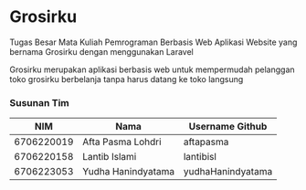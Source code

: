 # Grosirku

Tugas Besar Mata Kuliah Pemrograman Berbasis Web Aplikasi Website yang bernama Grosirku dengan menggunakan Laravel

Grosirku merupakan aplikasi berbasis web untuk mempermudah pelanggan toko grosirku berbelanja tanpa harus datang ke toko langsung

### Susunan Tim

NIM        | Nama               | Username Github
-----------|--------------------| ---------------
6706220019 | Afta Pasma Lohdri  | aftapasma
6706220158 | Lantib Islami      | lantibisl
6706223053 | Yudha Hanindyatama | yudhaHanindyatama
